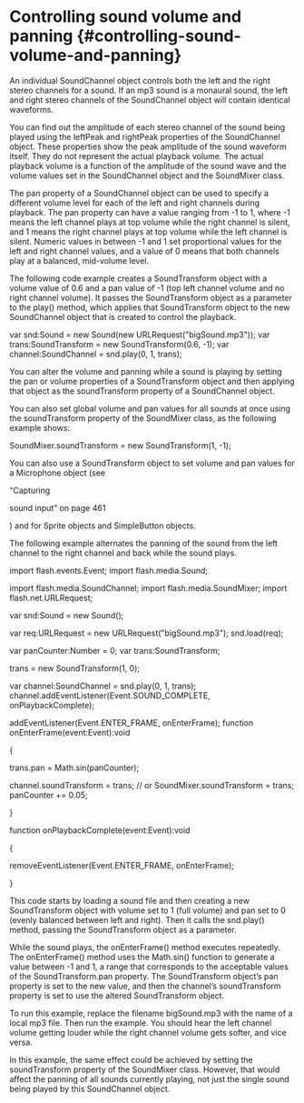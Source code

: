 # Controlling sound volume and panning {#controlling-sound-volume-and-panning}

An individual SoundChannel object controls both the left and the right stereo channels for a sound. If an mp3 sound is a monaural sound, the left and right stereo channels of the SoundChannel object will contain identical waveforms.

You can find out the amplitude of each stereo channel of the sound being played using the leftPeak and rightPeak properties of the SoundChannel object. These properties show the peak amplitude of the sound waveform itself. They do not represent the actual playback volume. The actual playback volume is a function of the amplitude of the sound wave and the volume values set in the SoundChannel object and the SoundMixer class.

The pan property of a SoundChannel object can be used to specify a different volume level for each of the left and right channels during playback. The pan property can have a value ranging from -1 to 1, where -1 means the left channel plays at top volume while the right channel is silent, and 1 means the right channel plays at top volume while the left channel is silent. Numeric values in between -1 and 1 set proportional values for the left and right channel values, and a value of 0 means that both channels play at a balanced, mid-volume level.

The following code example creates a SoundTransform object with a volume value of 0.6 and a pan value of -1 (top left channel volume and no right channel volume). It passes the SoundTransform object as a parameter to the play() method, which applies that SoundTransform object to the new SoundChannel object that is created to control the playback.

var snd:Sound = new Sound(new URLRequest(&quot;bigSound.mp3&quot;)); var trans:SoundTransform = new SoundTransform(0.6, -1); var channel:SoundChannel = snd.play(0, 1, trans);

You can alter the volume and panning while a sound is playing by setting the pan or volume properties of a SoundTransform object and then applying that object as the soundTransform property of a SoundChannel object.

You can also set global volume and pan values for all sounds at once using the soundTransform property of the SoundMixer class, as the following example shows:

SoundMixer.soundTransform = new SoundTransform(1, -1);

You can also use a SoundTransform object to set volume and pan values for a Microphone object (see

“Capturing

sound input” on page 461

) and for Sprite objects and SimpleButton objects.

The following example alternates the panning of the sound from the left channel to the right channel and back while the sound plays.

import flash.events.Event; import flash.media.Sound;

import flash.media.SoundChannel; import flash.media.SoundMixer; import flash.net.URLRequest;

var snd:Sound = new Sound();

var req:URLRequest = new URLRequest(&quot;bigSound.mp3&quot;); snd.load(req);

var panCounter:Number = 0; var trans:SoundTransform;

trans = new SoundTransform(1, 0);

var channel:SoundChannel = snd.play(0, 1, trans); channel.addEventListener(Event.SOUND_COMPLETE, onPlaybackComplete);

addEventListener(Event.ENTER_FRAME, onEnterFrame); function onEnterFrame(event:Event):void

{

trans.pan = Math.sin(panCounter);

channel.soundTransform = trans; // or SoundMixer.soundTransform = trans; panCounter += 0.05;

}

function onPlaybackComplete(event:Event):void

{

removeEventListener(Event.ENTER_FRAME, onEnterFrame);

}

This code starts by loading a sound file and then creating a new SoundTransform object with volume set to 1 (full volume) and pan set to 0 (evenly balanced between left and right). Then it calls the snd.play() method, passing the SoundTransform object as a parameter.

While the sound plays, the onEnterFrame() method executes repeatedly. The onEnterFrame() method uses the Math.sin() function to generate a value between -1 and 1, a range that corresponds to the acceptable values of the SoundTransform.pan property. The SoundTransform object’s pan property is set to the new value, and then the channel’s soundTransform property is set to use the altered SoundTransform object.

To run this example, replace the filename bigSound.mp3 with the name of a local mp3 file. Then run the example. You should hear the left channel volume getting louder while the right channel volume gets softer, and vice versa.

In this example, the same effect could be achieved by setting the soundTransform property of the SoundMixer class. However, that would affect the panning of all sounds currently playing, not just the single sound being played by this SoundChannel object.